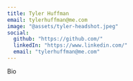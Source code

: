 ```yaml
---
title: Tyler Huffman
email: tylerhuffman@me.com
image: "@assets/tyler-headshot.jpeg"
social:
  github: "https://github.com/"
  linkedIn: "https://www.linkedin.com/"
  email: "tylerhuffman@me.com"
---
```


Bio
